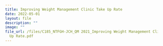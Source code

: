 ```yaml
---
title: Improving Weight Management Clinic Take Up Rate
date: 2022-05-01
layout: file
description: ""
image: ""
file_url: /files/C185_NTFGH-JCH_QM 2021_Improving Weight Management Clinic Take
  Up Rate.pdf
---
```

